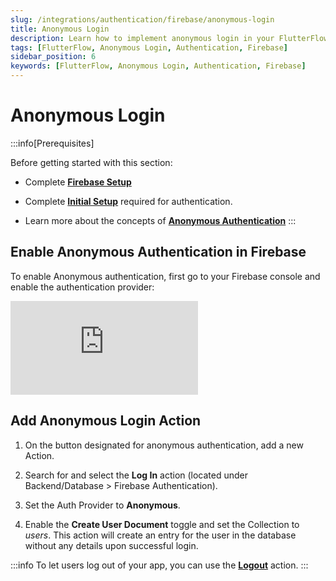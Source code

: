 ```yaml
---
slug: /integrations/authentication/firebase/anonymous-login
title: Anonymous Login
description: Learn how to implement anonymous login in your FlutterFlow app.
tags: [FlutterFlow, Anonymous Login, Authentication, Firebase]
sidebar_position: 6
keywords: [FlutterFlow, Anonymous Login, Authentication, Firebase]
---
```


# Anonymous Login

:::info[Prerequisites]

Before getting started with this section:

- Complete [**Firebase Setup**](#)
- Complete [**Initial Setup**](initial-setup.md) required for authentication.

- Learn more about the concepts
of [**Anonymous Authentication**](docs/Integrations/Authentication/Concepts/authentication-approaches.md)
:::

## Enable Anonymous Authentication in Firebase

To enable Anonymous authentication, first go to your Firebase console and enable
the authentication provider:

<div style={{
    position: 'relative',
    paddingBottom: 'calc(56.67989417989418% + 41px)', // Keeps the aspect ratio and additional padding
    height: 0,
    width: '100%'}}>
    <iframe 
        src="https://demo.arcade.software/rzWEzk1DdYGG7V5AA8pd?embed&show_copy_link=true"
        title=""
        style={{
            position: 'absolute',
            top: 0,
            left: 0,
            width: '100%',
            height: '100%',
            colorScheme: 'light'
        }}
        frameborder="0"
        loading="lazy"
        webkitAllowFullScreen
        mozAllowFullScreen
        allowFullScreen
        allow="clipboard-write">
    </iframe>
</div>
<p></p>

## Add Anonymous Login Action

1. On the button designated for anonymous authentication, add a new Action.

2. Search for and select the **Log In** action (located under Backend/Database > Firebase
   Authentication).

3. Set the Auth Provider to **Anonymous**.

4. Enable the **Create User Document** toggle and set the Collection to _users_. This action will
   create an entry for the user in the database without any details upon successful login.

   
:::info
To let users log out of your app, you can use the [**Logout**](logout-action.md) action.
:::